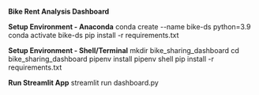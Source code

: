 **Bike Rent Analysis Dashboard**

**Setup Environment - Anaconda**
conda create --name bike-ds python=3.9
conda activate bike-ds
pip install -r requirements.txt


**Setup Environment - Shell/Terminal**
mkdir bike_sharing_dashboard
cd bike_sharing_dashboard
pipenv install
pipenv shell
pip install -r requirements.txt

**Run Streamlit App**
streamlit run dashboard.py
